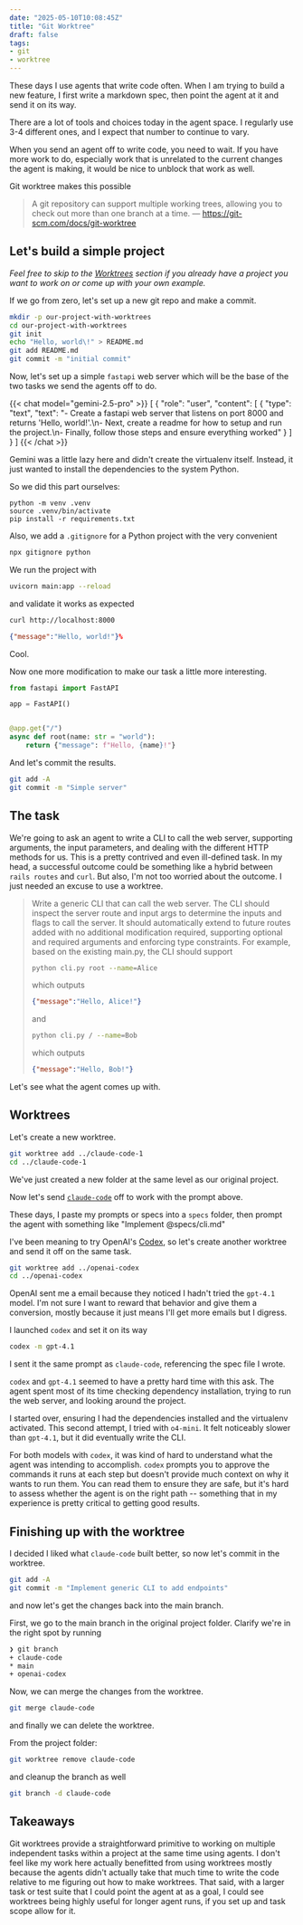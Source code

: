 ```yaml
---
date: "2025-05-10T10:08:45Z"
title: "Git Worktree"
draft: false
tags:
- git
- worktree
---
```


These days I use agents that write code often.
When I am trying to build a new feature, I first write a markdown spec, then point the agent at it and send it on its way.

There are a lot of tools and choices today in the agent space.
I regularly use 3-4 different ones, and I expect that number to continue to vary.

When you send an agent off to write code, you need to wait.
If you have more work to do, especially work that is unrelated to the current changes the agent is making, it would be nice to unblock that work as well.

Git worktree makes this possible

> A git repository can support multiple working trees, allowing you to check out more than one branch at a time.
> — https://git-scm.com/docs/git-worktree

## Let's build a simple project

_Feel free to skip to the [Worktrees](#worktrees) section if you already have a project you want to work on or come up with your own example._

If we go from zero, let's set up a new git repo and make a commit.

```sh
mkdir -p our-project-with-worktrees
cd our-project-with-worktrees
git init
echo "Hello, world\!" > README.md
git add README.md
git commit -m "initial commit"
```

Now, let's set up a simple `fastapi` web server which will be the base of the two tasks we send the agents off to do.

{{< chat model="gemini-2.5-pro" >}}
[
    {
        "role": "user",
        "content": [
            {
                "type": "text",
                "text": "- Create a fastapi web server that listens on port 8000 and returns 'Hello, world!'.\n- Next, create a readme for how to setup and run the project.\n- Finally, follow those steps and ensure everything worked"
            }
        ]
    }
]
{{< /chat >}}

Gemini was a little lazy here and didn't create the virtualenv itself.
Instead, it just wanted to install the dependencies to the system Python.

So we did this part ourselves:

```
python -m venv .venv
source .venv/bin/activate
pip install -r requirements.txt
```

Also, we add a `.gitignore` for a Python project with the very convenient

```sh
npx gitignore python
```

We run the project with

```sh
uvicorn main:app --reload
```

and validate it works as expected

```sh
curl http://localhost:8000
```

```json
{"message":"Hello, world!"}%
```

Cool.

Now one more modification to make our task a little more interesting.

```python {title="main.py"}
from fastapi import FastAPI

app = FastAPI()


@app.get("/")
async def root(name: str = "world"):
    return {"message": f"Hello, {name}!"}
```

And let's commit the results.

```sh
git add -A
git commit -m "Simple server"
```

## The task

We're going to ask an agent to write a CLI to call the web server, supporting arguments, the input parameters, and dealing with the different HTTP methods for us.
This is a pretty contrived and even ill-defined task.
In my head, a successful outcome could be something like a hybrid between `rails routes` and `curl`.
But also, I'm not too worried about the outcome.
I just needed an excuse to use a worktree.

> Write a generic CLI that can call the web server. The CLI should inspect the server route and input args to determine the inputs and flags to call the server.
> It should automatically extend to future routes added with no additional modification required, supporting optional and required arguments and enforcing type constraints.
> For example, based on the existing main.py, the CLI should support
>
> ```sh
> python cli.py root --name=Alice
> ```
>
> which outputs
>
> ```json
> {"message":"Hello, Alice!"}
> ```
>
> and
>
> ```sh
> python cli.py / --name=Bob
> ```
>
> which outputs
>
> ```json
> {"message":"Hello, Bob!"}
> ```

Let's see what the agent comes up with.

## Worktrees

Let's create a new worktree.

```sh
git worktree add ../claude-code-1
cd ../claude-code-1
```

We've just created a new folder at the same level as our original project.

Now let's send [`claude-code`](https://github.com/anthropics/claude-code) off to work with the prompt above.

These days, I paste my prompts or specs into a `specs` folder, then prompt the agent with something like "Implement @specs/cli.md"

I've been meaning to try OpenAI's [Codex](https://github.com/openai/codex), so let's create another worktree and send it off on the same task.

```sh
git worktree add ../openai-codex
cd ../openai-codex
```

OpenAI sent me a email because they noticed I hadn't tried the `gpt-4.1` model.
I'm not sure I want to reward that behavior and give them a conversion, mostly because it just means I'll get more emails but I digress.

I launched `codex` and set it on its way

```sh
codex -m gpt-4.1
```

I sent it the same prompt as `claude-code`, referencing the spec file I wrote.

`codex` and `gpt-4.1` seemed to have a pretty hard time with this ask.
The agent spent most of its time checking dependency installation, trying to run the web server, and looking around the project.

I started over, ensuring I had the dependencies installed and the virtualenv activated.
This second attempt, I tried with `o4-mini`.
It felt noticeably slower than `gpt-4.1`, but it did eventually write the CLI.

For both models with `codex`, it was kind of hard to understand what the agent was intending to accomplish.
`codex` prompts you to approve the commands it runs at each step but doesn't provide much context on why it wants to run them.
You can read them to ensure they are safe, but it's hard to assess whether the agent is on the right path -- something that in my experience is pretty critical to getting good results.

## Finishing up with the worktree

I decided I liked what `claude-code` built better, so now let's commit in the worktree.

```sh
git add -A
git commit -m "Implement generic CLI to add endpoints"
```

and now let's get the changes back into the main branch.

First, we go to the main branch in the original project folder.
Clarify we're in the right spot by running

```sh
❯ git branch
+ claude-code
* main
+ openai-codex
```

Now, we can merge the changes from the worktree.

```sh
git merge claude-code
```

and finally we can delete the worktree.

From the project folder:

```sh
git worktree remove claude-code
```

and cleanup the branch as well

```sh
git branch -d claude-code
```

## Takeaways

Git worktrees provide a straightforward primitive to working on multiple independent tasks within a project at the same time using agents.
I don't feel like my work here actually benefitted from using worktrees mostly because the agents didn't actually take that much time to write the code relative to me figuring out how to make worktrees.
That said, with a larger task or test suite that I could point the agent at as a goal, I could see worktrees being highly useful for longer agent runs, if you set up and task scope allow for it.
